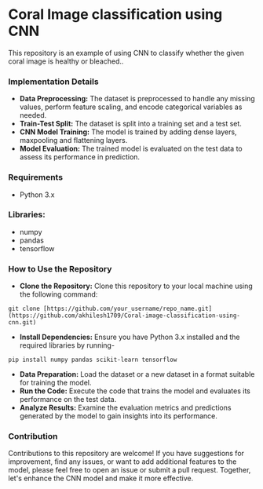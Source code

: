 # Coral Image classification using CNN

This repository is an example of using CNN to classify whether the given coral image is healthy or bleached..

### Implementation Details
- **Data Preprocessing:** The dataset is preprocessed to handle any missing values, perform feature scaling, and encode categorical variables as needed.
- **Train-Test Split:** The dataset is split into a training set and a test set.
- **CNN Model Training:** The model is trained by adding dense layers, maxpooling and flattening layers.
- **Model Evaluation:** The trained model is evaluated on the test data to assess its performance in prediction.

### Requirements
  - Python 3.x   

### Libraries:
  - numpy
  - pandas
  - tensorflow

### How to Use the Repository
- **Clone the Repository:** Clone this repository to your local machine using the following command:
```
git clone [https://github.com/your_username/repo_name.git](https://github.com/akhilesh1709/Coral-image-classification-using-cnn.git)
```
- **Install Dependencies:** Ensure you have Python 3.x installed and the required libraries by running-
```
pip install numpy pandas scikit-learn tensorflow
```
- **Data Preparation:** Load the dataset or a new dataset in a format suitable for training the model.
- **Run the Code:** Execute the code that trains the model and evaluates its performance on the test data.
- **Analyze Results:** Examine the evaluation metrics and predictions generated by the model to gain insights into its performance.

### Contribution
Contributions to this repository are welcome! If you have suggestions for improvement, find any issues, or want to add additional features to the model, please feel free to open an issue or submit a pull request. Together, let's enhance the CNN model and make it more effective.
